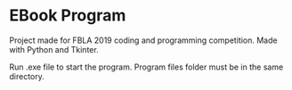 # EBook Program
Project made for FBLA 2019 coding and programming competition. Made with Python and Tkinter.

Run .exe file to start the program. Program files folder must be in the same directory.
